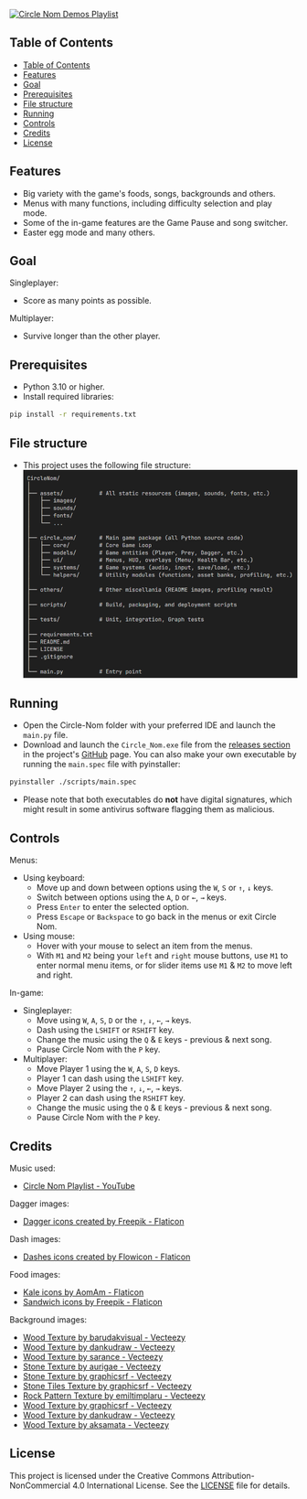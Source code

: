 [![Circle Nom Demos Playlist](others/readme_image_header.png)](https://youtube.com/playlist?list=PLXh2LnVpYeGuL8rJU_m6-dzsuXGt7LOKb)

## Table of Contents

- [Table of Contents](#table-of-contents)
- [Features](#features)
- [Goal](#goal)
- [Prerequisites](#prerequisites)
- [File structure](#file-structure)
- [Running](#running)
- [Controls](#controls)
- [Credits](#credits)
- [License](#license)

## Features

- Big variety with the game's foods, songs, backgrounds and others.
- Menus with many functions, including difficulty selection and play mode.
- Some of the in-game features are the Game Pause and song switcher. 
- Easter egg mode and many others.

## Goal

Singleplayer:
- Score as many points as possible.

Multiplayer:
- Survive longer than the other player.

## Prerequisites

- Python 3.10 or higher.
- Install required libraries:
```bash
pip install -r requirements.txt
```

## File structure
- This project uses the following file structure:
![File structure](others/readme_image_file_structure.png)

## Running

- Open the Circle-Nom folder with your preferred IDE and launch the `main.py` file.
- Download and launch the `Circle_Nom.exe` file from the [releases section](https://github.com/ExtremerBG/Circle-Nom/releases) in the project's [GitHub](https://github.com/ExtremerBG/Circle-Nom) page. You can also make your own executable by running the `main.spec` file with pyinstaller:
```bash
pyinstaller ./scripts/main.spec
```
- Please note that both executables do **not** have digital signatures, which might result in some antivirus software flagging them as malicious.

## Controls

Menus:
- Using keyboard:
  - Move up and down between options using the `W`, `S` or `↑`, `↓` keys.
  - Switch between options using the `A`, `D` or `←`, `→` keys.
  - Press `Enter` to enter the selected option.
  - Press `Escape` or `Backspace` to go back in the menus or exit Circle Nom.
- Using mouse:
  - Hover with your mouse to select an item from the menus.
  - With `M1` and `M2` being your `left` and `right` mouse buttons, use `M1` to enter normal menu items, or for slider items use `M1` & `M2` to move left and right.

In-game:
- Singleplayer:
    - Move using `W`, `A`, `S`, `D` or the `↑`, `↓`, `←`, `→` keys.
    - Dash using the `LSHIFT` or `RSHIFT` key.
    - Change the music using the `Q` & `E` keys - previous & next song.
    - Pause Circle Nom with the `P` key.
- Multiplayer:
    - Move Player 1 using the `W`, `A`, `S`, `D` keys.
    - Player 1 can dash using the `LSHIFT` key.
    - Move Player 2 using the `↑`, `↓`, `←`, `→` keys.
    - Player 2 can dash using the `RSHIFT` key.
    - Change the music using the `Q` & `E` keys - previous & next song.
    - Pause Circle Nom with the `P` key.

## Credits

Music used:
- [Circle Nom Playlist - YouTube](https://youtube.com/playlist?list=PLXh2LnVpYeGshiAfckrBB0CvswgWv08WY&si=fghVy5HBqIqqJyV8)

Dagger images:
- [Dagger icons created by Freepik - Flaticon](https://www.flaticon.com/free-icons/dagger)

Dash images:
- [Dashes icons created by Flowicon - Flaticon](https://www.flaticon.com/free-icons/dashes)

Food images:
- [Kale icons by AomAm - Flaticon](https://www.flaticon.com/free-icons/kale)
- [Sandwich icons by Freepik - Flaticon](https://www.flaticon.com/free-icons/sandwich)

Background images:
- [Wood Texture by barudakvisual - Vecteezy](https://www.vecteezy.com/vector-art/2173386-wood-texture-background)
- [Wood Texture by dankudraw - Vecteezy](https://www.vecteezy.com/vector-art/3343397-wood-texture-background)
- [Wood Texture by sarance - Vecteezy](https://www.vecteezy.com/vector-art/3157015-wood-texture-background)
- [Stone Texture by aurigae - Vecteezy](https://www.vecteezy.com/vector-art/10826187-stone-texture-background-best-for-building-material)
- [Stone Texture by graphicsrf - Vecteezy](https://www.vecteezy.com/vector-art/447228-a-wall-made-of-stone)
- [Stone Tiles Texture by graphicsrf - Vecteezy](https://www.vecteezy.com/vector-art/3678912-stone-tiles-texture-in-cartoon-style)
- [Rock Pattern Texture by emiltimplaru - Vecteezy](https://www.vecteezy.com/vector-art/1838118-rock-seamless-pattern-vector-design-illustration)
- [Wood Texture by graphicsrf - Vecteezy](https://www.vecteezy.com/vector-art/360422-texture)
- [Wood Texture by dankudraw - Vecteezy](https://www.vecteezy.com/vector-art/2193057-wood-texture-background)
- [Wood Texture by aksamata - Vecteezy](https://www.vecteezy.com/vector-art/3380195-old-wood-plank-background)

## License

This project is licensed under the Creative Commons Attribution-NonCommercial 4.0 International License. See the [LICENSE](./LICENSE) file for details.